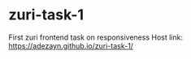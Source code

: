 # zuri-task-1
First zuri frontend task on responsiveness
Host link: https://adezayn.github.io/zuri-task-1/
